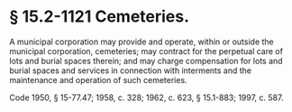 # § 15.2-1121 Cemeteries.

<p>A municipal corporation may provide and operate, within or outside the municipal corporation, cemeteries; may contract for the perpetual care of lots and burial spaces therein; and may charge compensation for lots and burial spaces and services in connection with interments and the maintenance and operation of such cemeteries.</p><p>Code 1950, § 15-77.47; 1958, c. 328; 1962, c. 623, § 15.1-883; 1997, c. 587.</p>